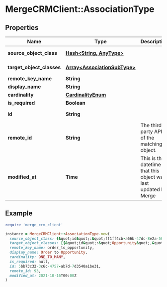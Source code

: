 # MergeCRMClient::AssociationType

## Properties

| Name | Type | Description | Notes |
| ---- | ---- | ----------- | ----- |
| **source_object_class** | [**Hash&lt;String, AnyType&gt;**](AnyType.md) |  | [optional][readonly] |
| **target_object_classes** | [**Array&lt;AssociationSubType&gt;**](AssociationSubType.md) |  | [optional][readonly] |
| **remote_key_name** | **String** |  | [optional] |
| **display_name** | **String** |  | [optional] |
| **cardinality** | [**CardinalityEnum**](CardinalityEnum.md) |  | [optional] |
| **is_required** | **Boolean** |  | [optional] |
| **id** | **String** |  | [optional][readonly] |
| **remote_id** | **String** | The third-party API ID of the matching object. | [optional] |
| **modified_at** | **Time** | This is the datetime that this object was last updated by Merge | [optional][readonly] |

## Example

```ruby
require 'merge_crm_client'

instance = MergeCRMClient::AssociationType.new(
  source_object_class: {&quot;id&quot;:&quot;ff1ff4cb-a66b-47dc-8e2a-50388049e602&quot;,&quot;origin_type&quot;:&quot;CUSTOM_OBJECT&quot;},
  target_object_classes: [{&quot;id&quot;:&quot;Opportunity&quot;,&quot;origin_type&quot;:&quot;COMMON_MODEL&quot;}],
  remote_key_name: order_to_opportunity,
  display_name: Order to Opportunity,
  cardinality: ONE_TO_MANY,
  is_required: null,
  id: 5bb73c32-3c6c-4757-ab7d-7d3540a1be31,
  remote_id: 93,
  modified_at: 2021-10-16T00:00Z
)
```

